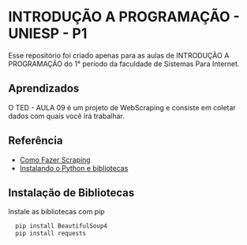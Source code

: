
# INTRODUÇÃO A PROGRAMAÇÃO - UNIESP - P1

Esse repositório foi criado apenas para as aulas de INTRODUÇÃO A PROGRAMAÇÃO do 1° período da faculdade de Sistemas Para Internet.



## Aprendizados

O TED - AULA 09 é um projeto de WebScraping e consiste em coletar dados com quais você irá trabalhar.


## Referência

 - [Como Fazer Scraping ](https://www.digitalocean.com/community/tutorials/como-fazer-scraping-em-paginas-web-com-beautiful-soup-and-python-3-pt)
 - [Instalando o Python e bibliotecas](https://www.youtube.com/watch?v=-RuY-rM-B4M)
 


## Instalação de Bibliotecas

Instale as bibliotecas com pip

```bash
  pip install BeautifulSoup4
  pip install requests
```
    
